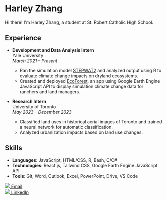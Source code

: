 # Harley Zhang

Hi there! I'm Harley Zhang, a student at St. Robert Catholic High School.

## Experience
- **Development and Data Analysis Intern**  
  Yale University  
  *March 2021 – Present*  
  - Ran the simulation model [STEPWAT2](https://github.com/DrylandEcology/STEPWAT2) and analyzed output using R to evaluate climate change impacts on dryland ecosystems.
  - Created and deployed [EcoForest](https://ecoforecast.info/), an app using Google Earth Engine JavaScript API to display simulation climate change data for ranchers and land managers.

- **Research Intern**  
  University of Toronto  
  *May 2023 – December 2023*  
  - Classified land uses in historical aerial images of Toronto and trained a neural network for automatic classification.
  - Analyzed urbanization impacts based on land use changes.
## Skills
- **Languages**: JavaScript, HTML/CSS, R, Bash, C/C#
- **Technologies**: React.js, Tailwind CSS, Google Earth Engine JavaScript API
- **Tools**: Git, Word, Outlook, Excel, PowerPoint, Drive, VS Code  
  
[<img src="https://img.icons8.com/color/48/000000/gmail.png"/> Email](mailto:harleyzhang06@gmail.com)  
[<img src="https://img.icons8.com/color/48/000000/linkedin.png"/> LinkedIn](https://www.linkedin.com/in/harley-zhang-3ba53b2a9)  
